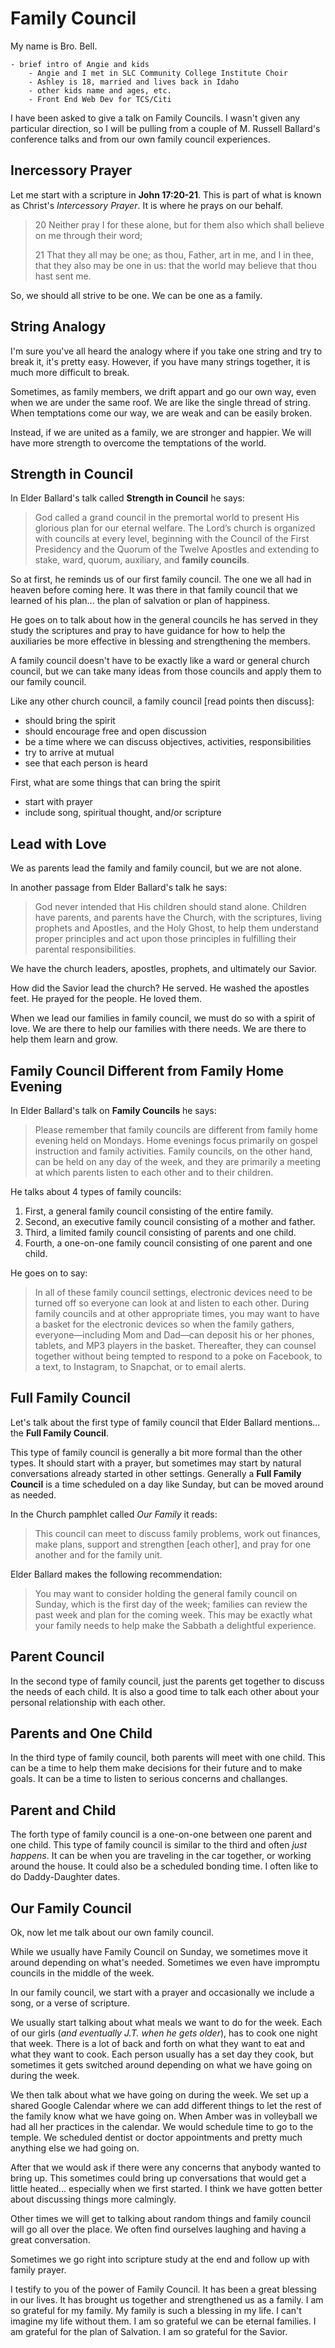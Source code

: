 # **Family Council**

My name is Bro. Bell.

	- brief intro of Angie and kids
		- Angie and I met in SLC Community College Institute Choir
		- Ashley is 18, married and lives back in Idaho
		- other kids name and ages, etc.
		- Front End Web Dev for TCS/Citi

I have been asked to give a talk on Family Councils.  I wasn't given any particular direction, so I will be pulling from a couple of M. Russell Ballard's conference talks and from our own family council experiences.


## **Inercessory Prayer**

Let me start with a scripture in **John 17:20-21**.  This is part of what is known as Christ's _Intercessory Prayer_.  It is where he prays on our behalf.

> 20 Neither pray I for these alone, but for them also which shall believe on me through their word;
>
> 21 That they all may be one; as thou, Father, art in me, and I in thee, that they also may be one in us: that the world may believe that thou hast sent me.

So, we should all strive to be one.  We can be one as a family.


## **String Analogy**

I'm sure you've all heard the analogy where if you take one string and try to break it, it's pretty easy.  However, if you have many strings together, it is much more difficult to break.

Sometimes, as family members, we drift appart and go our own way, even when we are under the same roof.  We are like the single thread of string.  When temptations come our way, we are weak and can be easily broken.

Instead, if we are united as a family, we are stronger and happier.  We will have more strength to overcome the temptations of the world.


## **Strength in Council**

In Elder Ballard's talk called **Strength in Council** he says:

> God called a grand council in the premortal world to present His glorious plan for our eternal welfare. The Lord’s church is organized with councils at every level, beginning with the Council of the First Presidency and the Quorum of the Twelve Apostles and extending to stake, ward, quorum, auxiliary, and **family councils**.

So at first, he reminds us of our first family council.  The one we all had in heaven before coming here.  It was there in that family council that we learned of his plan... the plan of salvation or plan of happiness.

He goes on to talk about how in the general councils he has served in they study the scriptures and pray to have guidance for how to help the auxiliaries be more effective in blessing and strengthening the members.

A family council doesn't have to be exactly like a ward or general church council, but we can take many ideas from those councils and apply them to our family council.

Like any other church council, a family council [read points then discuss]:

- should bring the spirit
- should encourage free and open discussion
- be a time where we can discuss objectives, activities, responsibilities
- try to arrive at mutual
- see that each person is heard

First, what are some things that can bring the spirit

- start with prayer
- include song, spiritual thought, and/or scripture


## **Lead with Love**

We as parents lead the family and family council, but we are not alone.

In another passage from Elder Ballard's talk he says:

> God never intended that His children should stand alone. Children have parents, and parents have the Church, with the scriptures, living prophets and Apostles, and the Holy Ghost, to help them understand proper principles and act upon those principles in fulfilling their parental responsibilities.

We have the church leaders, apostles, prophets, and ultimately our Savior.

How did the Savior lead the church? He served. He washed the apostles feet. He prayed for the people. He loved them.

When we lead our families in family council, we must do so with a spirit of love.  We are there to help our families with there needs.  We are there to help them learn and grow.


## **Family Council Different from Family Home Evening**

In Elder Ballard's talk on **Family Councils** he says:

> Please remember that family councils are different from family home evening held on Mondays. Home evenings focus primarily on gospel instruction and family activities. Family councils, on the other hand, can be held on any day of the week, and they are primarily a meeting at which parents listen to each other and to their children.

He talks about 4 types of family councils:

1. First, a general family council consisting of the entire family.
2. Second, an executive family council consisting of a mother and father.
3. Third, a limited family council consisting of parents and one child.
4. Fourth, a one-on-one family council consisting of one parent and one child.

He goes on to say:

> In all of these family council settings, electronic devices need to be turned off so everyone can look at and listen to each other. During family councils and at other appropriate times, you may want to have a basket for the electronic devices so when the family gathers, everyone—including Mom and Dad—can deposit his or her phones, tablets, and MP3 players in the basket. Thereafter, they can counsel together without being tempted to respond to a poke on Facebook, to a text, to Instagram, to Snapchat, or to email alerts.


## **Full Family Council**

Let's talk about the first type of family council that Elder Ballard mentions... the **Full Family Council**.

This type of family council is generally a bit more formal than the other types.  It should start with a prayer, but sometimes may start by natural conversations already started in other settings.  Generally a **Full Family Council** is a time scheduled on a day like Sunday, but can be moved around as needed.

In the Church pamphlet called _Our Family_ it reads:

> This council can meet to discuss family problems, work out finances, make plans, support and strengthen [each other], and pray for one another and for the family unit.

Elder Ballard makes the following recommendation:

> You may want to consider holding the general family council on Sunday, which is the first day of the week; families can review the past week and plan for the coming week. This may be exactly what your family needs to help make the Sabbath a delightful experience.


## **Parent Council**

In the second type of family council, just the parents get together to discuss the needs of each child.  It is also a good time to talk each other about your personal relationship with each other.


## **Parents and One Child**

In the third type of family council, both parents will meet with one child.  This can be a time to help them make decisions for their future and to make goals. It can be a time to listen to serious concerns and challanges.


## **Parent and Child**

The forth type of family council is a one-on-one between one parent and one child.  This type of family council is similar to the third and often _just happens_.  It can be when you are traveling in the car together, or working around the house.  It could also be a scheduled bonding time.  I often like to do Daddy-Daughter dates.


## **Our Family Council**

Ok, now let me talk about our own family council.

While we usually have Family Council on Sunday, we sometimes move it around depending on what's needed.  Sometimes we even have impromptu councils in the middle of the week.

In our family council, we start with a prayer and occasionally we include a song, or a verse of scripture.

We usually start talking about what meals we want to do for the week.  Each of our girls (_and eventually J.T. when he gets older_), has to cook one night that week.  There is a lot of back and forth on what they want to eat and what they want to cook.  Each person usually has a set day they cook, but sometimes it gets switched around depending on what we have going on during the week.

We then talk about what we have going on during the week.  We set up a shared Google Calendar where we can add different things to let the rest of the family know what we have going on.  When Amber was in volleyball we had all her practices in the calendar. We would schedule time to go to the temple. We scheduled dentist or doctor appointments and pretty much anything else we had going on.

After that we would ask if there were any concerns that anybody wanted to bring up.  This sometimes could bring up conversations that would get a little heated... especially when we first started.  I think we have gotten better about discussing things more calmingly.

Other times we will get to talking about random things and family council will go all over the place.  We often find ourselves laughing and having a great conversation.

Sometimes we go right into scripture study at the end and follow up with family prayer.

I testify to you of the power of Family Council.  It has been a great blessing in our lives.  It has brought us together and strengthened us as a family.  I am so grateful for my family.  My family is such a blessing in my life.  I can't imagine my life without them.  I am so grateful we can be eternal families.  I am grateful for the plan of Salvation.  I am so grateful for the Savior.
